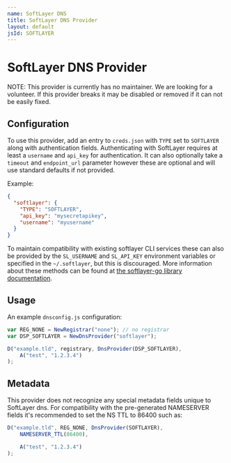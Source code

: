 ```yaml
---
name: SoftLayer DNS
title: SoftLayer DNS Provider
layout: default
jsId: SOFTLAYER
---
```


# SoftLayer DNS Provider

NOTE: This provider is currently has no maintainer. We are looking for
a volunteer. If this provider breaks it may be disabled or removed if
it can not be easily fixed.

## Configuration

To use this provider, add an entry to `creds.json` with `TYPE` set to `SOFTLAYER`
along with authentication fields.
Authenticating with SoftLayer requires at least a `username` and `api_key` for authentication. It can also optionally take a `timeout` and `endpoint_url` parameter however these are optional and will use standard defaults if not provided.

Example:

```json
{
  "softlayer": {
    "TYPE": "SOFTLAYER",
    "api_key": "mysecretapikey",
    "username": "myusername"
  }
}
```

To maintain compatibility with existing softlayer CLI services these can also be provided by the `SL_USERNAME` and `SL_API_KEY` environment variables or specified in the `~/.softlayer`, but this is discouraged. More information about these methods can be found at [the softlayer-go library documentation](https://github.com/softlayer/softlayer-go#sessions).

## Usage

An example `dnsconfig.js` configuration:

```js
var REG_NONE = NewRegistrar("none"); // no registrar
var DSP_SOFTLAYER = NewDnsProvider("softlayer");

D("example.tld", registrary, DnsProvider(DSP_SOFTLAYER),
    A("test", "1.2.3.4")
);
```

## Metadata
This provider does not recognize any special metadata fields unique to SoftLayer dns.
For compatibility with the pre-generated NAMESERVER fields it's recommended to set the NS TTL to 86400 such as:

```js
D("example.tld", REG_NONE, DnsProvider(SOFTLAYER),
    NAMESERVER_TTL(86400),

    A("test", "1.2.3.4")
);
```
